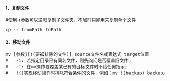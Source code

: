 #### 1、复制文件
#使用-r参数可以递归复制子文件夹，不加时只能用来复制单个文件
<pre class="prettyprint lang-s">
cp -r fromPath toPath
</pre>
#### 2、移动文件
<pre class="prettyprint lang-s">
mv [参数][!(要被排除的文件)] source文件名或表达式 target位置
#	-i: 若指定目录已有同名文件，则先询问是否覆盖旧文件;
#	-f: 在mv操作要覆盖某已有的目标文件时不给任何指示;
#	!()实现移动操作时排除符合条件的文件，例如：mv !(backup) backup/
</pre>